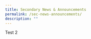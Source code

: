 ```yaml
---
title: Secondary News & Announcements
permalink: /sec-news-announcements/
description: ""
---
```


Test 2